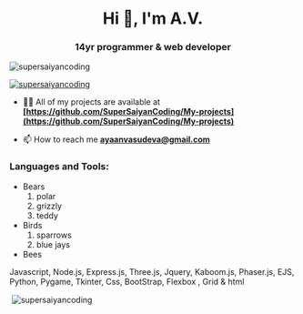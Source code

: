 <h1 align="center">Hi 👋, I'm A.V.</h1>
<h3 align="center">14yr programmer & web developer</h3>

<p align="left"> <img src="https://komarev.com/ghpvc/?username=supersaiyancoding&label=Profile%20views&color=0e75b6&style=flat" alt="supersaiyancoding" /> </p>

<p align="left"> <a href="https://github.com/ryo-ma/github-profile-trophy"><img src="https://github-profile-trophy.vercel.app/?username=supersaiyancoding" alt="supersaiyancoding" /></a> </p>

- 👨‍💻 All of my projects are available at **[https://github.com/SuperSaiyanCoding/My-projects](https://github.com/SuperSaiyanCoding/My-projects)**

- 📫 How to reach me **ayaanvasudeva@gmail.com**



<h3 align="left">Languages and Tools:</h3>

<ul>
<li>Bears
	<ol>
	<li>polar
	<li>grizzly
	<li>teddy
	</ol>
<li>Birds
	<ol>
	<li>sparrows
	<li>blue jays
	</ol>
<li>Bees
</ul>



<p>Javascript, Node.js, Express.js, Three.js, Jquery, Kaboom.js, Phaser.js, EJS, Python, Pygame, Tkinter, Css, BootStrap, Flexbox , Grid & html</p>
<p>&nbsp;<img align="center" src="https://github-readme-stats.vercel.app/api?username=supersaiyancoding&show_icons=true&locale=en" alt="supersaiyancoding" /></p>

